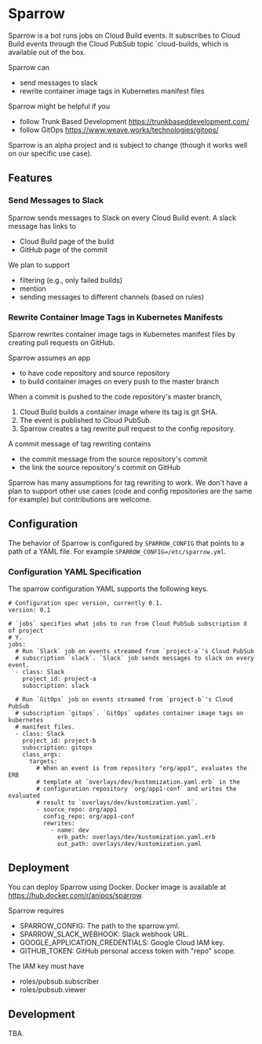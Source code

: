 # Sparrow

Sparrow is a bot runs jobs on Cloud Build events. It subscribes to Cloud Build
events through the Cloud PubSub topic `cloud-builds, which is available out of
the box.

Sparrow can

- send messages to slack
- rewrite container image tags in Kubernetes manifest files

Sparrow might be helpful if you

- follow Trunk Based Development https://trunkbaseddevelopment.com/
- follow GitOps https://www.weave.works/technologies/gitops/

Sparrow is an alpha project and is subject to change (though it works well on
our specific use case).

## Features

### Send Messages to Slack

Sparrow sends messages to Slack on every Cloud Build event. A slack message
has links to

- Cloud Build page of the build
- GitHub page of the commit

We plan to support

- filtering (e.g., only failed builds)
- mention
- sending messages to different channels (based on rules)

### Rewrite Container Image Tags in Kubernetes Manifests

Sparrow rewrites container image tags in Kubernetes manifest files by creating
pull requests on GitHub.

Sparrow assumes an app

- to have code repository and source repository
- to build container images on every push to the master branch

When a commit is pushed to the code repository's master branch,

1. Cloud Build builds a container image where its tag is git SHA.
1. The event is published to Cloud PubSub.
1. Sparrow creates a tag rewrite pull request to the config repository.

A commit message of tag rewriting contains

- the commit message from the source repository's commit
- the link the source repository's commit on GitHub

Sparrow has many assumptions for tag rewriting to work. We don't have a plan
to support other use cases (code and config repositories are the same for
example) but contributions are welcome.

## Configuration

The behavior of Sparrow is configured by `SPARROW_CONFIG` that points to a path
of a YAML file. For example `SPARROW_CONFIG=/etc/sparrow.yml`.

### Configuration YAML Specification

The sparrow configuration YAML supports the following keys.

```
# Configuration spec version, currently 0.1.
version: 0.1

# `jobs` specifies what jobs to run from Cloud PubSub subscription X of project
# Y.
jobs:
  # Run `Slack` job on events streamed from `project-a`'s Cloud PubSub
  # subscription `slack`. `Slack` job sends messages to slack on every event.
  - class: Slack
    project_id: project-a
    subscription: slack

  # Run `GitOps` job on events streamed from `project-b`'s Cloud PubSub
  # subscription `gitops`. `GitOps` updates container image tags on kubernetes
  # manifest files.
  - class: Slack
    project_id: project-b
    subscription: gitops
    class_args:
      targets:
        # When an event is from repository "org/app1", evaluates the ERB
        # template at `overlays/dev/kustomization.yaml.erb` in the
        # configuration repository `org/app1-conf` and writes the evaluated
        # result to `overlays/dev/kustomization.yaml`.
        - source_repo: org/app1
          config_repo: org/app1-conf
          rewrites:
            - name: dev
              erb_path: overlays/dev/kustomization.yaml.erb
              out_path: overlays/dev/kustomization.yaml
```

## Deployment

You can deploy Sparrow using Docker. Docker image is available at
https://hub.docker.com/r/anipos/sparrow.

Sparrow requires

- SPARROW_CONFIG: The path to the sparrow.yml.
- SPARROW_SLACK_WEBHOOK: Slack webhook URL.
- GOOGLE_APPLICATION_CREDENTIALS: Google Cloud IAM key.
- GITHUB_TOKEN: GitHub personal access token with "repo" scope.

The IAM key must have

- roles/pubsub.subscriber
- roles/pubsub.viewer

## Development

TBA.
